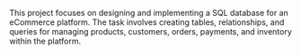This project focuses on designing and implementing a SQL database for an eCommerce platform. The task involves creating tables, relationships, and queries for managing products, customers, orders, payments, and inventory within the platform.

